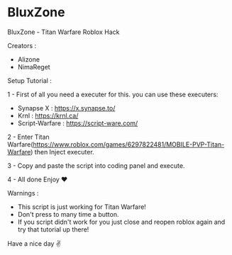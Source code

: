 # BluxZone
BluxZone - Titan Warfare Roblox Hack

Creators :

- Alizone 
- NimaReget

Setup Tutorial :

1 - First of all you need a executer for this. you can use these executers:

- Synapse X : https://x.synapse.to/
- Krnl : https://krnl.ca/
- Script-Warfare : https://script-ware.com/

2 - Enter Titan Warfare(https://www.roblox.com/games/6297822481/MOBILE-PVP-Titan-Warfare) then Inject executer.

3 - Copy and paste the script into coding panel and execute.

4 - All done Enjoy ❤

Warnings : 

- This script is just working for Titan Warfare!
- Don't press to many time a button.
- If you script didn't work for you just close and reopen roblox again and try that tutorial up there!

Have a nice day ✌
